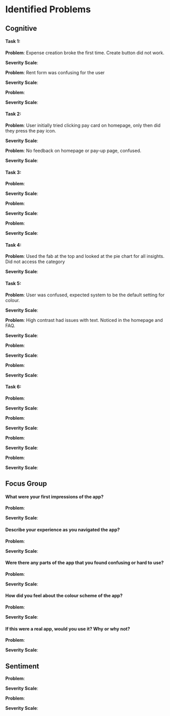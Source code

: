 # Identified Problems

## Cognitive

#### Task 1:

**Problem**: Expense creation broke the first time. Create button did not work.

**Severity Scale**:

**Problem**: Rent form was confusing for the user

**Severity Scale**:

**Problem**:

**Severity Scale**:

#### Task 2:

**Problem**: User initially tried clicking pay card on homepage, only then did they press the pay icon.

**Severity Scale**:

**Problem**: No feedback on homepage or pay-up page, confused.

**Severity Scale**:

#### Task 3:

**Problem**:

**Severity Scale**:

**Problem**:

**Severity Scale**:

**Problem**:

**Severity Scale**:

#### Task 4:

**Problem**: Used the fab at the top and looked at the pie chart for all insights. Did not access the category

**Severity Scale**:

#### Task 5:

**Problem**: User was confused, expected system to be the default setting for colour.

**Severity Scale**:

**Problem**: High contrast had issues with text. Noticed in the homepage and FAQ.

**Severity Scale**:

**Problem**:

**Severity Scale**:

**Problem**:

**Severity Scale**:

#### Task 6:

**Problem**:

**Severity Scale**:

**Problem**:

**Severity Scale**:

**Problem**:

**Severity Scale**:

**Problem**:

**Severity Scale**:

## Focus Group

#### What were your first impressions of the app?
**Problem**:

**Severity Scale**:

#### Describe your experience as you navigated the app?
**Problem**:

**Severity Scale**:
#### Were there any parts of the app that you found confusing or hard to use?
**Problem**:

**Severity Scale**:

#### How did you feel about the colour scheme of the app?

**Problem**:

**Severity Scale**:

#### If this were a real app, would you use it? Why or why not?

**Problem**:

**Severity Scale**:

## Sentiment


**Problem**:

**Severity Scale**:



**Problem**:

**Severity Scale**: